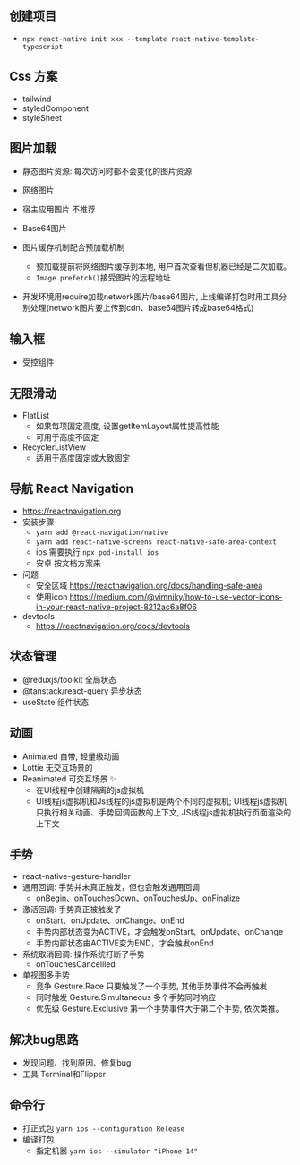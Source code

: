 ## 创建项目
* `npx react-native init xxx --template react-native-template-typescript`

## 

## Css 方案
* tailwind
* styledComponent
* styleSheet

## 图片加载
* 静态图片资源: 每次访问时都不会变化的图片资源
* 网络图片
* 宿主应用图片 不推荐
* Base64图片

* 图片缓存机制配合预加载机制
  * 预加载提前将网络图片缓存到本地, 用户首次查看但机器已经是二次加载。
  * `Image.prefetch()`接受图片的远程地址
* 开发环境用require加载network图片/base64图片, 上线编译打包时用工具分别处理(network图片要上传到cdn、base64图片转成base64格式)

## 输入框
* 受控组件

## 无限滑动
* FlatList
  * 如果每项固定高度, 设置getItemLayout属性提高性能
  * 可用于高度不固定
* RecyclerListView
  * 适用于高度固定或大致固定

## 导航 React Navigation
* https://reactnavigation.org
* 安装步骤
  * `yarn add @react-navigation/native`
  * `yarn add react-native-screens react-native-safe-area-context`
  * ios 需要执行 `npx pod-install ios`
  * 安卓 按文档方案来
* 问题
  * 安全区域 https://reactnavigation.org/docs/handling-safe-area
  * 使用icon https://medium.com/@vimniky/how-to-use-vector-icons-in-your-react-native-project-8212ac6a8f06
* devtools
  * https://reactnavigation.org/docs/devtools

## 状态管理
* @reduxjs/toolkit 全局状态
* @tanstack/react-query 异步状态
* useState 组件状态

## 动画
* Animated 自带, 轻量级动画
* Lottie 无交互场景的
* Reanimated 可交互场景 ✨
  * 在UI线程中创建隔离的js虚拟机
  * UI线程js虚拟机和Js线程的js虚拟机是两个不同的虚拟机; UI线程js虚拟机只执行相关动画、手势回调函数的上下文, JS线程js虚拟机执行页面渲染的上下文

## 手势
* react-native-gesture-handler
* 通用回调: 手势并未真正触发，但也会触发通用回调
  * onBegin、onTouchesDown、onTouchesUp、onFinalize
* 激活回调: 手势真正被触发了
  * onStart、onUpdate、onChange、onEnd
  * 手势内部状态变为ACTIVE，才会触发onStart、onUpdate、onChange
  * 手势内部状态由ACTIVE变为END，才会触发onEnd
* 系统取消回调: 操作系统打断了手势
  * onTouchesCancellled
* 单视图多手势
  * 竞争 Gesture.Race 只要触发了一个手势, 其他手势事件不会再触发
  * 同时触发 Gesture.Simultaneous 多个手势同时响应
  * 优先级 Gesture.Exclusive 第一个手势事件大于第二个手势, 依次类推。

## 解决bug思路
* 发现问题、找到原因、修复bug
* 工具 Terminal和Flipper 

## 命令行
* 打正式包 `yarn ios --configuration Release`
* 编译打包
  * 指定机器 `yarn ios --simulator "iPhone 14"`